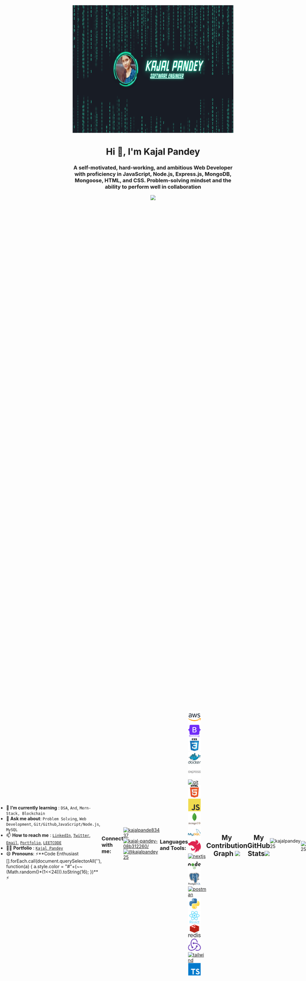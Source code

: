 <img src="https://github.com/kajalpandey25/kajalpandey25/raw/main/Github%20Banner.png" alt="logo" width="1000" height="400">
<h1 align="center">Hi 👋, I'm Kajal Pandey</h1>
<h3 align="center">A self-motivated, hard-working, and ambitious Web Developer with proficiency in JavaScript, Node.js, Express.js, MongoDB, Mongoose, HTML, and CSS. Problem-solving mindset and the ability to perform well in collaboration</h3>

<p align="center">
 <a href="https://github.com/DenverCoder1/readme-typing-svg"><img src="https://readme-typing-svg.herokuapp.com?lines=👨🏻‍🎓+Computer+Science+Student+👨🏻‍💻;Full-Stack+Web+Developer+👨‍💻;DSA+Enthusiast+🤓;👨🏻‍💻+Loves+Coding+🖥️;😇+Always+learning+new+things&center=true&width=500&height=50&color=f70089&vCenter=true&width=600&height=100"></a>
</p>
<div style="display: flex; justify-content: center; align-items: center; height: 100vh;">
 <p align="center">
  <img src="https://assets.leetcode.com/static_assets/marketing/2024-50.gif" style="width: 220px; height: 220px; border-radius: 20px; object-fit: cover;/>
 </p>
</div>

   
<img align="right" width=200px height=200px alt="side_sticker" src="https://media.giphy.com/media/TEnXkcsHrP4YedChhA/giphy.gif" />
<p align="left"> <img src="https://komarev.com/ghpvc/?username=kajalpandey25&label=Profile%20views&color=0e75b6&style=flat" alt="kajalpandey25" /> </p>

<h3><img src="https://media.giphy.com/media/iY8CRBdQXODJSCERIr/giphy.gif" width="50">&nbsp;About me ....</h3>




<ul>
<li> 🌱 <b>I’m currently learning</b> : <code>DSA</code>, <code>And</code>, <code>Mern-Stack, Blockchain</code></li>
<li> 💬 <b>Ask me about</b>: <code>Problem Solving</code>, <code>Web Development</code>, <code>Git/Github</code>,<code>JavaScript/Node.js</code>, <code>MySQL</code> </</li>
<li> 📫 <b>How to reach me</b> : <code><a href="https://www.linkedin.com/in/kajal-pandey-08b312260/">LinkedIn</a></code>, <code><a href="https://x.com/kajalpande83437">Twitter</a></code>, <code><a href="mailto:kajalkp596@gmail.com">Email</a></code>, <code><a href="https://kajalpandey25.netlify.app/">Portfolio</a></code>, <code><a href="https://leetcode.com/u/kajalkp596/">LEETCODE</a></code></li>
<li> 👩‍💻 <b>Portfolio</b> : <code><a href="https://kajalpandey25.netlify.app/">Kajal Pandey</a></code></li>
<li> 😄 <b>Pronouns</b>: ⚡**Code Enthusiast [].forEach.call(document.querySelectorAll(''), function(a) { a.style.color = "#"+(~~(Math.random()*(1<<24))).toString(16); })** ⚡

</ul>

<h3 align="left">Connect with me:</h3>
<p align="left">
<a href="https://twitter.com/kajalpande83437" target="blank"><img align="center" src="https://raw.githubusercontent.com/rahuldkjain/github-profile-readme-generator/master/src/images/icons/Social/twitter.svg" alt="kajalpande83437" height="30" width="40" /></a>
<a href="https://linkedin.com/in/kajal-pandey-08b312260/" target="blank"><img align="center" src="https://raw.githubusercontent.com/rahuldkjain/github-profile-readme-generator/master/src/images/icons/Social/linked-in-alt.svg" alt="kajal-pandey-08b312260/" height="30" width="40" /></a>
<a href="https://hashnode.com/@kajalpandey25" target="blank"><img align="center" src="https://raw.githubusercontent.com/rahuldkjain/github-profile-readme-generator/master/src/images/icons/Social/hashnode.svg" alt="@kajalpandey25" height="30" width="40" /></a>
</p>

<h3 align="left">Languages and Tools:</h3>
<p align="left"> <a href="https://aws.amazon.com" target="_blank" rel="noreferrer"> <img src="https://raw.githubusercontent.com/devicons/devicon/master/icons/amazonwebservices/amazonwebservices-original-wordmark.svg" alt="aws" width="40" height="40"/> </a> <a href="https://getbootstrap.com" target="_blank" rel="noreferrer"> <img src="https://raw.githubusercontent.com/devicons/devicon/master/icons/bootstrap/bootstrap-plain-wordmark.svg" alt="bootstrap" width="40" height="40"/> </a> <a href="https://www.w3schools.com/css/" target="_blank" rel="noreferrer"> <img src="https://raw.githubusercontent.com/devicons/devicon/master/icons/css3/css3-original-wordmark.svg" alt="css3" width="40" height="40"/> </a> <a href="https://www.docker.com/" target="_blank" rel="noreferrer"> <img src="https://raw.githubusercontent.com/devicons/devicon/master/icons/docker/docker-original-wordmark.svg" alt="docker" width="40" height="40"/> </a> <a href="https://expressjs.com" target="_blank" rel="noreferrer"> <img src="https://raw.githubusercontent.com/devicons/devicon/master/icons/express/express-original-wordmark.svg" alt="express" width="40" height="40"/> </a> <a href="https://git-scm.com/" target="_blank" rel="noreferrer"> <img src="https://www.vectorlogo.zone/logos/git-scm/git-scm-icon.svg" alt="git" width="40" height="40"/> </a> <a href="https://www.w3.org/html/" target="_blank" rel="noreferrer"> <img src="https://raw.githubusercontent.com/devicons/devicon/master/icons/html5/html5-original-wordmark.svg" alt="html5" width="40" height="40"/> </a> <a href="https://developer.mozilla.org/en-US/docs/Web/JavaScript" target="_blank" rel="noreferrer"> <img src="https://raw.githubusercontent.com/devicons/devicon/master/icons/javascript/javascript-original.svg" alt="javascript" width="40" height="40"/> </a> <a href="https://www.mongodb.com/" target="_blank" rel="noreferrer"> <img src="https://raw.githubusercontent.com/devicons/devicon/master/icons/mongodb/mongodb-original-wordmark.svg" alt="mongodb" width="40" height="40"/> </a> <a href="https://www.mysql.com/" target="_blank" rel="noreferrer"> <img src="https://raw.githubusercontent.com/devicons/devicon/master/icons/mysql/mysql-original-wordmark.svg" alt="mysql" width="40" height="40"/> </a> <a href="https://nestjs.com/" target="_blank" rel="noreferrer"> <img src="https://raw.githubusercontent.com/devicons/devicon/master/icons/nestjs/nestjs-plain.svg" alt="nestjs" width="40" height="40"/> </a> <a href="https://nextjs.org/" target="_blank" rel="noreferrer"> <img src="https://cdn.worldvectorlogo.com/logos/nextjs-2.svg" alt="nextjs" width="40" height="40"/> </a> <a href="https://nodejs.org" target="_blank" rel="noreferrer"> <img src="https://raw.githubusercontent.com/devicons/devicon/master/icons/nodejs/nodejs-original-wordmark.svg" alt="nodejs" width="40" height="40"/> </a> <a href="https://www.postgresql.org" target="_blank" rel="noreferrer"> <img src="https://raw.githubusercontent.com/devicons/devicon/master/icons/postgresql/postgresql-original-wordmark.svg" alt="postgresql" width="40" height="40"/> </a> <a href="https://postman.com" target="_blank" rel="noreferrer"> <img src="https://www.vectorlogo.zone/logos/getpostman/getpostman-icon.svg" alt="postman" width="40" height="40"/> </a> <a href="https://www.python.org" target="_blank" rel="noreferrer"> <img src="https://raw.githubusercontent.com/devicons/devicon/master/icons/python/python-original.svg" alt="python" width="40" height="40"/> </a> <a href="https://reactjs.org/" target="_blank" rel="noreferrer"> <img src="https://raw.githubusercontent.com/devicons/devicon/master/icons/react/react-original-wordmark.svg" alt="react" width="40" height="40"/> </a> <a href="https://redis.io" target="_blank" rel="noreferrer"> <img src="https://raw.githubusercontent.com/devicons/devicon/master/icons/redis/redis-original-wordmark.svg" alt="redis" width="40" height="40"/> </a> <a href="https://redux.js.org" target="_blank" rel="noreferrer"> <img src="https://raw.githubusercontent.com/devicons/devicon/master/icons/redux/redux-original.svg" alt="redux" width="40" height="40"/> </a> <a href="https://tailwindcss.com/" target="_blank" rel="noreferrer"> <img src="https://www.vectorlogo.zone/logos/tailwindcss/tailwindcss-icon.svg" alt="tailwind" width="40" height="40"/> </a> <a href="https://www.typescriptlang.org/" target="_blank" rel="noreferrer"> <img src="https://raw.githubusercontent.com/devicons/devicon/master/icons/typescript/typescript-original.svg" alt="typescript" width="40" height="40"/> </a> </p>


<h2 align="center">
  My Contribution Graph <img src="https://media.giphy.com/media/xUA7aZeLE2e0P7Znz2/giphy.gif" width="50">
</h2>
 <!----- contribution  ------>

<p align="center">
  <img src="https://github.com/kajalpandey25/kajalpandey25/blob/main/my-git.png" alt="snake"></center>
</p>
 <!----- Contribution ------>

<h2 align="center">
  My GitHub Stats<img src="https://media.giphy.com/media/VgCDAzcKvsR6OM0uWg/giphy.gif" width="50">
</h2>

<p><img align="left" src="https://github-readme-stats.vercel.app/api/top-langs?username=kajalpandey25&show_icons=true&locale=en&layout=compact" alt="kajalpandey25" /></p>

<p>&nbsp;<img align="center" src="https://github-readme-stats.vercel.app/api?username=kajalpandey25&show_icons=true&locale=en" alt="kajalpandey25" /></p>

<p><img align="center" src="https://github-readme-streak-stats.herokuapp.com/?user=kajalpandey25&" alt="kajalpandey25" /></p>



  <p align="center">Happy Coding!</p>
